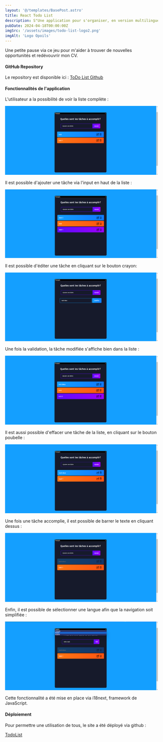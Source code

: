 ```yaml
---
layout: '@/templates/BasePost.astro'
title: React Todo List
description: S"Une application pour s'organiser, en version multilingue."
pubDate: 2024-04-18T00:00:00Z
imgSrc: '/assets/images/todo-list-logo2.png'
imgAlt: 'Logo Opoils'
---
```


Une petite pause via ce jeu pour m'aider à trouver de nouvelles opportunités et redévouvrir mon CV.

#### GitHub Repository

Le repository est disponible ici :  [ToDo List Github](https://github.com/Kathleen-Vierstraete/react-todolist "React Todo List GitHub")

#### Fonctionnalités de l'application 

L'utilisateur a la possibilité de voir la liste complète :

![Todo List Homepage](../../public/assets/images/todolist/todo-home.png 'Todo List Homepage')

Il est possible d'ajouter une tâche via l'input en haut de la liste :

![Todo List Add](../../public/assets/images/todolist/todo-add.png 'Todo List Add')

Il est possible d'éditer une tâche en cliquant sur le bouton crayon:

![Todo List Edit](../../public/assets/images/todolist/todo-edit.png 'Todo List Edit')

Une fois la validation, la tâche modifiée s'affiche bien dans la liste :

![Todo List Edit Done](../../public/assets/images/todolist/todo-edit-done.png 'Todo List Edit Done')

Il est aussi possible d'effacer une tâche de la liste, en cliquant sur le bouton poubelle :

![Todo List Delete](../../public/assets/images/todolist/todo-delete.png 'Todo List Delete')

Une fois une tâche accomplie, il est possible de barrer le texte en cliquant dessus :

![Todo List Task Done](../../public/assets/images/todolist/todo-task-done.png 'Todo List Task Done')

Enfin, il est possible de sélectionner une langue afin que la navigation soit simplifiée :

![Todo List Language](../../public/assets/images/todolist/todo-language.png 'Todo List Language')

Cette fonctionnalité a été mise en place via i18next, framework de JavaScript. 

#### Déploiement 

Pour permettre une utilisation de tous, le site a été déployé via github : 

[TodoList](https://kathleen-vierstraete.github.io/react-todolist/ "Todo List")





